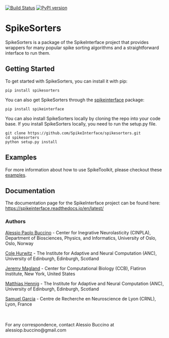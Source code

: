 [![Build Status](https://travis-ci.org/SpikeInterface/spikesorters.svg?branch=master)](https://travis-ci.org/SpikeInterface/spikesorters) [![PyPI version](https://badge.fury.io/py/spikesorters.svg)](https://badge.fury.io/py/spikesorters)

# SpikeSorters

SpikeSorters is a package of the SpikeInterface project that provides wrappers for many popular spike sorting algorithms and a straightforward interface to run them.

## Getting Started

To get started with SpikeSorters, you can install it with pip:

```shell
pip install spikesorters
```

You can also get SpikeSorters through the [spikeinterface](https://github.com/SpikeInterface/spikeinterface) package:

```shell
pip install spikeinterface
```

You can also install SpikeSorters locally by cloning the repo into your code base. If you install SpikeSorters locally, you need to run the setup.py file.

```shell
git clone https://github.com/SpikeInterface/spikesorters.git
cd spikesorters
python setup.py install
```

## Examples

For more information about how to use SpikeToolkit, please checkout these [examples](https://github.com/SpikeInterface/spikeinterface/tree/master/examples/modules/sorters).

## Documentation

The documentation page for the SpikeInterface project can be found here: https://spikeinterface.readthedocs.io/en/latest/

### Authors

[Alessio Paolo Buccino](https://www.mn.uio.no/ifi/english/people/aca/alessiob/) - Center for Inegrative Neurolasticity (CINPLA), Department of Biosciences, Physics, and Informatics, University of Oslo, Oslo, Norway

[Cole Hurwitz](https://www.inf.ed.ac.uk/people/students/Cole_Hurwitz.html) - The Institute for Adaptive and Neural Computation (ANC), University of Edinburgh, Edinburgh, Scotland

[Jeremy Magland](https://www.simonsfoundation.org/team/jeremy-magland/) - Center for Computational Biology (CCB), Flatiron Institute, New York, United States

[Matthias Hennig](http://homepages.inf.ed.ac.uk/mhennig/) - The Institute for Adaptive and Neural Computation (ANC), University of Edinburgh, Edinburgh, Scotland

[Samuel Garcia](https://github.com/samuelgarcia) - Centre de Recherche en Neuroscience de Lyon (CRNL), Lyon, France

<br/>
<br/>
For any correspondence, contact Alessio Buccino at alessiop.buccino@gmail.com

